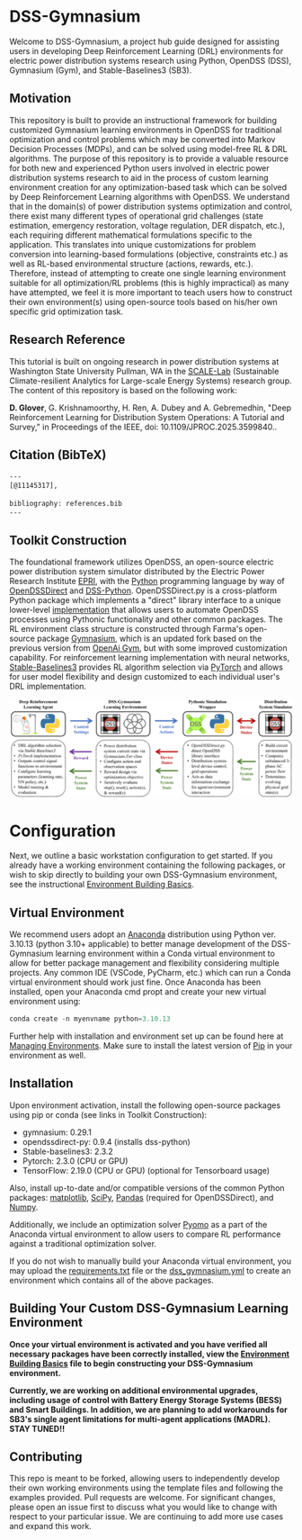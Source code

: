 # DSS-Gymnasium
Welcome to DSS-Gymnasium, a project hub guide designed for assisting users in developing Deep Reinforcement Learning (DRL) environments for electric power distribution systems research using Python, OpenDSS (DSS), Gymnasium (Gym), and Stable-Baselines3 (SB3).

## Motivation
This repository is built to provide an instructional framework for building customized Gymnasium learning environments in OpenDSS for traditional optimization and control problems which may be converted 
into Markov Decision Processes (MDPs), and can be solved using model-free RL & DRL algorithms. 
The purpose of this repository is to provide a valuable resource for both new and experienced Python users involved in electric power distribution systems research to aid in the process of custom learning environment creation for any optimization-based task which can be solved by Deep Reinforcement Learning algorithms with OpenDSS.
We understand that in the domain(s) of power distribution systems optimization and control, there exist many different types of operational grid challenges (state estimation, emergency restoration, voltage regulation, DER dispatch, etc.), each requiring different mathematical formulations specific to the application.  This translates into unique customizations for problem conversion into learning-based formulations (objective, constraints etc.) as well as RL-based environmental structure (actions, rewards, etc.).  Therefore, instead of attempting to create one single learning environment suitable for all optimization/RL problems (this is highly impractical) as many have attempted, we feel it is more important to teach users how to construct their own environment(s) using open-source tools based on his/her own specific grid optimization task.  

## Research Reference
This tutorial is built on ongoing research in power distribution systems at Washington State University Pullman, WA in the [SCALE-Lab](https://anamika-dubey.github.io/) (Sustainable Climate-resilient Analytics for Large-scale Energy Systems) research group. The content of this repository is based on the following work:

<b>D. Glover</b>, G. Krishnamoorthy, H. Ren, A. Dubey and A. Gebremedhin, "Deep Reinforcement Learning for Distribution System Operations: A Tutorial and Survey," in Proceedings of the IEEE, doi: 10.1109/JPROC.2025.3599840..

## Citation (BibTeX)
    ---
    [@11145317],

    bibliography: references.bib
    ---


  
## Toolkit Construction
The foundational framework utilizes OpenDSS, an open-source electric power distribution system simulator distributed by the Electric Power Research Institute [EPRI](https://sourceforge.net/p/electricdss/),
with the [Python](https://www.python.org/) programming language by way of [OpenDSSDirect](https://dss-extensions.org/OpenDSSDirect.py/#) and [DSS-Python](https://dss-extensions.org/DSS-Python/). OpenDSSDirect.py is a cross-platform Python package which
implements a "direct" library interface to a unique lower-level [implementation](https://github.com/dss-extensions/dss_capi) that allows users to automate OpenDSS processes using Pythonic functionality and other common packages.
The RL environment class structure is constructed through Farma's open-source package [Gymnasium](https://gymnasium.farama.org/), which is an updated fork based on the previous version from [OpenAi Gym](https://www.gymlibrary.dev/index.html), but with some improved customization capability.  For reinforcement learning implementation with neural networks, [Stable-Baselines3](https://stable-baselines3.readthedocs.io/en/master/) provides RL algorithm selection via [PyTorch](https://pytorch.org/) and allows for user model flexibility and design customized to each individual user's DRL implementation.



![DSS-Gymnasium-Map](dss_gymnasium_edit.png "DSS-Gymnasium Framework")


# Configuration
Next, we outline a basic workstation configuration to get started.  If you already have a working environment containing the following packages, or wish to skip directly to building your own DSS-Gymnasium environment, see the instructional [Environment Building Basics](./Environment_Building_Basics.md).

## Virtual Environment
We recommend users adopt an [Anaconda](https://www.anaconda.com/docs/getting-started/getting-started) distribution using Python ver. 3.10.13 (python 3.10+ applicable) to better manage development of the DSS-Gymnasium learning environment within a Conda virtual environment to allow for better package management and flexibility considering multiple projects.  Any common IDE (VSCode, PyCharm, etc.) which can run a Conda virtual environment should work just fine. 
Once Anaconda has been installed, open your Anaconda cmd propt and create your new virtual environment using:

```python
conda create -n myenvname python=3.10.13
```

Further help with installation and environment set up can be found here at [Managing Environments](https://docs.conda.io/projects/conda/en/stable/user-guide/tasks/manage-environments.html).  Make sure to install the latest version of [Pip](https://pypi.org/project/pip/) in your environment as well.  

## Installation
Upon environment activation, install the following open-source packages using pip or conda (see links in Toolkit Construction):
* gymnasium: 0.29.1
* opendssdirect-py: 0.9.4 (installs dss-python)
* Stable-baselines3: 2.3.2
* Pytorch: 2.3.0 (CPU or GPU) 
* TensorFlow: 2.19.0 (CPU or GPU) (optional for Tensorboard usage)

Also, install up-to-date and/or compatible versions of the common Python packages: [matplotlib](https://matplotlib.org/stable/install/index.html), [SciPy](https://scipy.org/install/), [Pandas](https://pandas.pydata.org/docs/getting_started/install.html) (required for OpenDSSDirect), and [Numpy](https://numpy.org/install/).  

Additionally, we include an optimization solver [Pyomo](https://www.pyomo.org/) as a part of the Anaconda virtual environment to allow users to compare RL performance against a traditional optimization solver. 

If you do not wish to manually build your Anaconda virtual environment, you may upload the [requirements.txt](https://github.com/dgloves/DSS_Gymnasium/blob/main/requirements.txt) file or the [dss_gymnasium.yml](https://github.com/dgloves/DSS_Gymnasium/blob/main/dss_gymnasium.yml) to create an environment which contains all of the above packages. 

## Building Your Custom DSS-Gymnasium Learning Environment
**Once your virtual environment is activated and you have verified all necessary packages have been correctly installed, view the [Environment Building Basics](./Environment_Building_Basics.md) file to begin constructing your DSS-Gymnasium environment.**

**Currently, we are working on additional environmental upgrades, including usage of control with Battery Energy Storage Systems (BESS) and Smart Buildings.  In addition, we are planning to add workarounds for SB3's single agent limitations for multi-agent applications (MADRL).  STAY TUNED!!**

## Contributing
This repo is meant to be forked, allowing users to independently develop their own working environments using the template files and following the examples provided.  Pull requests are welcome.  For significant changes, please open an issue first to discuss what you would like to change with respect to your particular issue.  We are continuing to add more use cases and expand this work.
